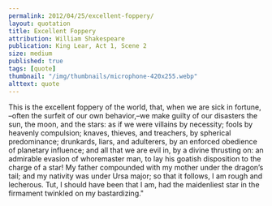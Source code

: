 ```yaml
---
permalink: 2012/04/25/excellent-foppery/
layout: quotation
title: Excellent Foppery
attribution: William Shakespeare
publication: King Lear, Act 1, Scene 2
size: medium
published: true
tags: [quote]
thumbnail: "/img/thumbnails/microphone-420x255.webp"
alttext: quote
---
```


This is the excellent foppery of the world, that, when we are sick in fortune, –often the surfeit of our own behavior,–we make
guilty of our disasters the sun, the moon, and the stars: as if we were villains by necessity; fools by heavenly compulsion;
knaves, thieves, and treachers, by spherical predominance; drunkards, liars, and adulterers, by an enforced obedience of
planetary influence; and all that we are evil in, by a divine thrusting on: an admirable evasion of whoremaster man, to
lay his goatish disposition to the charge of a star! My father compounded with my mother under the dragon’s tail; and my
nativity was under Ursa major; so that it follows, I am rough and lecherous. Tut, I should have been that I am, had
the maidenliest star in the firmament twinkled on my bastardizing."
